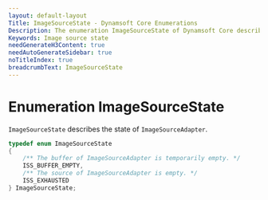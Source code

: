```yaml
---
layout: default-layout
Title: ImageSourceState - Dynamsoft Core Enumerations
Description: The enumeration ImageSourceState of Dynamsoft Core describes the state of ImageSourceAdapter.
Keywords: Image source state
needGenerateH3Content: true
needAutoGenerateSidebar: true
noTitleIndex: true
breadcrumbText: ImageSourceState
---
```


# Enumeration ImageSourceState

`ImageSourceState` describes the state of `ImageSourceAdapter`.

```cpp
typedef enum ImageSourceState
{
    /** The buffer of ImageSourceAdapter is temporarily empty. */
    ISS_BUFFER_EMPTY,
    /** The source of ImageSourceAdapter is empty. */
    ISS_EXHAUSTED
} ImageSourceState;
```
